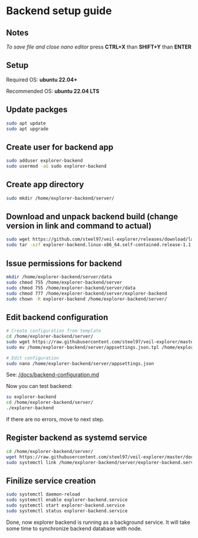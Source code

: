# Backend setup guide
## Notes
*To save file and close nano editor* press **CTRL+X** than **SHIFT+Y** than **ENTER**

## Setup
Required OS: **ubuntu 22.04+**

Recommended OS: **ubuntu 22.04 LTS**

## Update packges
```bash
sudo apt update
sudo apt upgrade
```

## Create user for backend app
```bash
sudo adduser explorer-backend
sudo usermod -aG sudo explorer-backend
```

## Create app directory
```bash
sudo mkdir /home/explorer-backend/server/
```

## Download and unpack backend build (change version in link and command to actual)
```bash
sudo wget https://github.com/steel97/veil-explorer/releases/download/latest/explorer-backend.linux-x86_64.self-contained.release-1.1.0.tar.gz
sudo tar -xzf explorer-backend.linux-x86_64.self-contained.release-1.1.0.tar.gz -C /home/explorer-backend/server/
```

## Issue permissions for backend
```bash
mkdir /home/explorer-backend/server/data
sudo chmod 755 /home/explorer-backend/server
sudo chmod 755 /home/explorer-backend/server/data
sudo chmod 777 /home/explorer-backend/server/explorer-backend
sudo chown -R explorer-backend /home/explorer-backend/server/
```

## Edit backend configuration
```bash
# Create configuration from template
cd /home/explorer-backend/server/
sudo wget https://raw.githubusercontent.com/steel97/veil-explorer/master/explorer-backend/appsettings.json.tpl
sudo mv /home/explorer-backend/server/appsettings.json.tpl /home/explorer-backend/server/appsettings.json

# Edit configuration
sudo nano /home/explorer-backend/server/appsettings.json
```
See: [/docs/backend-configuration.md](/docs/backend-configuration.md)

Now you can test backend:
```bash
su explorer-backend
cd /home/explorer-backend/server/
./explorer-backend
```
If there are no errors, move to next step.

## Register backend as systemd service
```bash
cd /home/explorer-backend/server/
wget https://raw.githubusercontent.com/steel97/veil-explorer/master/docs/systemd/explorer-backend.service
sudo systemctl link /home/explorer-backend/server/explorer-backend.service
```

## Finilize service creation
```bash
sudo systemctl daemon-reload
sudo systemctl enable explorer-backend.service
sudo systemctl start explorer-backend.service
sudo systemctl status explorer-backend.service
```

Done, now explorer backend is running as a background service. It will take some time to synchronize backend database with node.